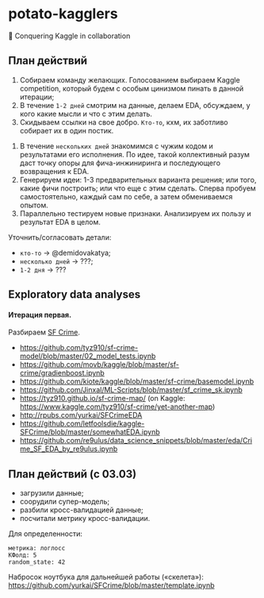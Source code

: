 # potato-kagglers
:watermelon: Conquering Kaggle in collaboration

## План действий

1. Собираем команду желающих. Голосованием выбираем Kaggle competition, который будем с особым цинизмом пинать в данной итерации;
1. В течение `1-2 дней` смотрим на данные, делаем EDA, обсуждаем, у кого какие мысли и что с этим делать.
1. Скидываем ссылки на свое добро. `Кто-то`, кхм, их заботливо собирает их в один постик.
<!--Потом можно будет поделиться самыми яркими переживаниями.-->
1. В течение `нескольких дней` знакомимся с чужим кодом и результатами его исполнения. По идее, такой коллективный разум даст точку опоры для фича-инжиниринга и последующего возвращения к EDA.
1. Генерируем идеи: 1-3 предварительных варианта решения; или того, какие фичи построить; или что еще с этим сделать. Сперва пробуем самостоятельно, каждый сам по себе, а затем обмениваемся опытом.
1. Параллельно тестируем новые признаки. Анализируем их пользу и результат EDA в целом.

Уточнить/согласовать детали:
* `кто-то` → @demidovakatya;
* `несколько дней` → ???;
* `1-2 дня` → ???

## Exploratory data analyses

#### Итерация первая.
Разбираем [SF Crime](https://www.kaggle.com/c/sf-crime).

* https://github.com/tyz910/sf-crime-model/blob/master/02_model_tests.ipynb
* https://github.com/movb/kaggle/blob/master/sf-crime/gradienboost.ipynb
* https://github.com/kiote/kaggle/blob/master/sf-crime/basemodel.ipynb
* https://github.com/Jinxal/ML-Scripts/blob/master/sf_crime_sk.ipynb
* https://tyz910.github.io/sf-crime-map/ (on Kaggle: https://www.kaggle.com/tyz910/sf-crime/yet-another-map)
* http://rpubs.com/yurkai/SFCrimeEDA
* https://github.com/letfoolsdie/kaggle-SFCrime/blob/master/somewhatEDA.ipynb
* https://github.com/re9ulus/data_science_snippets/blob/master/eda/Crime_SF_EDA_by_re9ulus.ipynb

## План действий (с 03.03)

* загрузили данные;
* соорудили супер-модель;
* разбили кросс-валидацией данные;
* посчитали метрику кросс-валидации.

Для определенности:

```
метрика: логлосс
КФолд: 5
random_state: 42
```

Набросок ноутбука для дальнейшей работы («скелета»): https://github.com/yurkai/SFCrime/blob/master/template.ipynb
